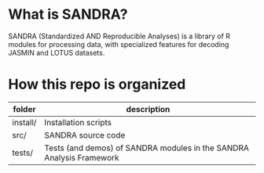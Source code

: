 # What is SANDRA?
SANDRA (Standardized AND Reproducible Analyses) is a library of R modules for processing data, with specialized features for decoding JASMIN and LOTUS datasets.

# How this repo is organized
folder | description
------ | -----------
install/ | Installation scripts
src/ | SANDRA source code
tests/ | Tests (and demos) of SANDRA modules in the SANDRA Analysis Framework